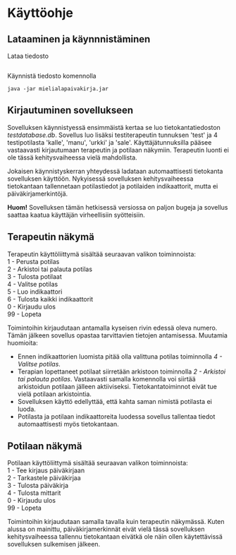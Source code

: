 # Käyttöohje

## Lataaminen ja käynnnistäminen
Lataa tiedosto 
  ```
  ```
  Käynnistä tiedosto komennolla
  ```
  java -jar mielialapaivakirja.jar
  ```
  
  ## Kirjautuminen sovellukseen
  Sovelluksen käynnistyessä ensimmäistä kertaa se luo tietokantatiedoston *testdatabase.db*. Sovellus luo lisäksi testiterapeutin tunnuksen 'test' ja 4 testipotilasta
  'kalle', 'manu', 'urkki' ja 'sale'. Käyttäjätunnuksilla pääsee vastaavasti kirjautumaan terapeutin ja potilaan näkymiin. Terapeutin luonti ei ole tässä kehitysvaiheessa
  vielä mahdollista. 
  
  Jokaisen käynnistyskerran yhteydessä ladataan automaattisesti tietokanta sovelluksen käyttöön. Nykyisessä sovelluksen kehitysvaiheessa tietokantaan tallennetaan potilastiedot
  ja potilaiden indikaattorit, mutta ei päiväkirjamerkintöjä.
  
  **Huom!** Sovelluksen tämän hetkisessä versiossa on paljon bugeja ja sovellus saattaa kaatua käyttäjän virheellisiin syötteisiin.
  
  ## Terapeutin näkymä
  Terapeutin käyttöliittymä sisältää seuraavan valikon toiminnoista: \
  1 - Perusta potilas \
  2 - Arkistoi tai palauta potilas \
  3 - Tulosta potilaat \
  4 - Valitse potilas \
  5 - Luo indikaattori \
  6 - Tulosta kaikki indikaattorit \
  0 - Kirjaudu ulos \
  99 - Lopeta 
  
  Toimintoihin kirjaudutaan antamalla kyseisen rivin edessä oleva numero. Tämän jälkeen sovellus opastaa tarvittavien tietojen antamisessa. 
  Muutamia huomioita:
  - Ennen indikaattorien luomista pitää olla valittuna potilas toiminnolla *4 - Valitse potilas*. 
  - Terapian lopettaneet potilaat siirretään arkistoon toiminnolla *2 - Arkistoi tai palauta potilas*. Vastaavasti samalla komennolla voi siirtää arkistoidun potilaan
  jälleen aktiiviseksi. Tietokantatoiminnot eivät tue vielä potilaan arkistointia.
  - Sovelluksen käyttö edellyttää, että kahta saman nimistä potilasta ei luoda.
  - Potilasta ja potilaan indikaattoreita luodessa sovellus tallentaa tiedot automaattisesti myös tietokantaan.  
  
  ## Potilaan näkymä
  Potilaan käyttöliittymä sisältää seuraavan valikon toiminnoista: \
  1 - Tee kirjaus päiväkirjaan \
  2 - Tarkastele päiväkirjaa \
  3 - Tulosta päiväkirja \
  4 - Tulosta mittarit \
  0 - Kirjaudu ulos \
  99 - Lopeta 
  
  Toimintoihin kirjaudutaan samalla tavalla kuin terapeutin näkymässä. Kuten alussa on mainittu, päiväkirjamerkinnät eivät vielä tässä sovelluksen kehitysvaiheessa
  tallennu tietokantaan eivätkä ole näin ollen käytettävissä sovelluksen sulkemisen jälkeen.
  
  
